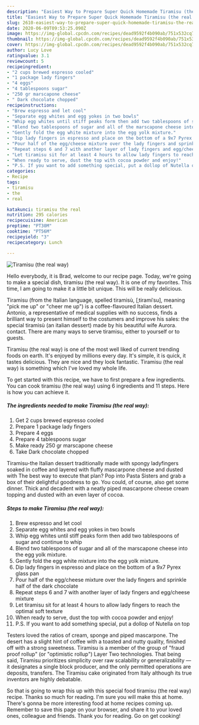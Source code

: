 ```yaml
---
description: "Easiest Way to Prepare Super Quick Homemade Tiramisu (the real way)"
title: "Easiest Way to Prepare Super Quick Homemade Tiramisu (the real way)"
slug: 2610-easiest-way-to-prepare-super-quick-homemade-tiramisu-the-real-way
date: 2020-06-09T09:53:25.090Z
image: https://img-global.cpcdn.com/recipes/dead9592f4b090ab/751x532cq70/tiramisu-the-real-way-recipe-main-photo.jpg
thumbnail: https://img-global.cpcdn.com/recipes/dead9592f4b090ab/751x532cq70/tiramisu-the-real-way-recipe-main-photo.jpg
cover: https://img-global.cpcdn.com/recipes/dead9592f4b090ab/751x532cq70/tiramisu-the-real-way-recipe-main-photo.jpg
author: Lucy Love
ratingvalue: 3.1
reviewcount: 5
recipeingredient:
- "2 cups brewed espresso cooled"
- "1 package lady fingers"
- "4 eggs"
- "4 tablespoons sugar"
- "250 gr marscapone cheese"
- " Dark chocolate chopped"
recipeinstructions:
- "Brew espresso and let cool"
- "Separate egg whites and egg yokes in two bowls"
- "Whip egg whites until stiff peaks form then add two tablespoons of sugar and continue to whip"
- "Blend two tablespoons of sugar and all of the marscapone cheese into the egg yolk mixture."
- "Gently fold the egg white mixture into the egg yolk mixture."
- "Dip lady fingers in espresso and place on the bottom of a 9x7 Pyrex glass pan"
- "Pour half of the egg/cheese mixture over the lady fingers and sprinkle half of the dark chocolate"
- "Repeat steps 6 and 7 with another layer of lady fingers and egg/cheese mixture"
- "Let tiramisu sit for at least 4 hours to allow lady fingers to reach the optimal soft texture"
- "When ready to serve, dust the top with cocoa powder and enjoy!"
- "P.S. If you want to add something special, put a dollop of Nutella on top"
categories:
- Recipe
tags:
- tiramisu
- the
- real

katakunci: tiramisu the real 
nutrition: 295 calories
recipecuisine: American
preptime: "PT30M"
cooktime: "PT56M"
recipeyield: "3"
recipecategory: Lunch

---
```



![Tiramisu (the real way)](https://img-global.cpcdn.com/recipes/dead9592f4b090ab/751x532cq70/tiramisu-the-real-way-recipe-main-photo.jpg)

Hello everybody, it is Brad, welcome to our recipe page. Today, we're going to make a special dish, tiramisu (the real way). It is one of my favorites. This time, I am going to make it a little bit unique. This will be really delicious.

Tiramisu (from the Italian language, spelled tiramisù, [ˌtiramiˈsu], meaning &#34;pick me up&#34; or &#34;cheer me up&#34;) is a coffee-flavoured Italian dessert. Antonio, a representative of medical supplies with no success, finds a brilliant way to present himself to the costumers and improve his sales: the special tiramisù (an italian dessert) made by his beautiful wife Aurora. contact. There are many ways to serve tiramisu, either to yourself or to guests.

Tiramisu (the real way) is one of the most well liked of current trending foods on earth. It's enjoyed by millions every day. It's simple, it is quick, it tastes delicious. They are nice and they look fantastic. Tiramisu (the real way) is something which I've loved my whole life.


To get started with this recipe, we have to first prepare a few ingredients. You can cook tiramisu (the real way) using 6 ingredients and 11 steps. Here is how you can achieve it.

<!--inarticleads1-->

##### The ingredients needed to make Tiramisu (the real way):

1. Get 2 cups brewed espresso cooled
1. Prepare 1 package lady fingers
1. Prepare 4 eggs
1. Prepare 4 tablespoons sugar
1. Make ready 250 gr marscapone cheese
1. Take  Dark chocolate chopped


Tiramisu-the Italian dessert traditionally made with spongy ladyfingers soaked in coffee and layered with fluffy mascarpone cheese and dusted with The best way to execute that plan? Pop into Pasta Sisters and grab a box of their delightful goodness to go. You could, of course, also get some dinner. Thick and decadent with a neatly piped mascarpone cheese cream topping and dusted with an even layer of cocoa. 

<!--inarticleads2-->

##### Steps to make Tiramisu (the real way):

1. Brew espresso and let cool
1. Separate egg whites and egg yokes in two bowls
1. Whip egg whites until stiff peaks form then add two tablespoons of sugar and continue to whip
1. Blend two tablespoons of sugar and all of the marscapone cheese into the egg yolk mixture.
1. Gently fold the egg white mixture into the egg yolk mixture.
1. Dip lady fingers in espresso and place on the bottom of a 9x7 Pyrex glass pan
1. Pour half of the egg/cheese mixture over the lady fingers and sprinkle half of the dark chocolate
1. Repeat steps 6 and 7 with another layer of lady fingers and egg/cheese mixture
1. Let tiramisu sit for at least 4 hours to allow lady fingers to reach the optimal soft texture
1. When ready to serve, dust the top with cocoa powder and enjoy!
1. P.S. If you want to add something special, put a dollop of Nutella on top


Testers loved the ratios of cream, sponge and piped mascarpone. The desert has a slight hint of coffee with a toasted and nutty quality, finished off with a strong sweetness. Tiramisu is a member of the group of &#34;fraud proof rollup&#34; (or &#34;optimistic rollup&#34;) Layer Two technologies. That being said, Tiramisu prioritizes simplicity over raw scalability or generalizability — it designates a single block producer, and the only permitted operations are deposits, transfers. The Tiramisu cake originated from Italy although its true inventors are highly debatable. 

So that is going to wrap this up with this special food tiramisu (the real way) recipe. Thanks so much for reading. I'm sure you will make this at home. There's gonna be more interesting food at home recipes coming up. Remember to save this page on your browser, and share it to your loved ones, colleague and friends. Thank you for reading. Go on get cooking!
